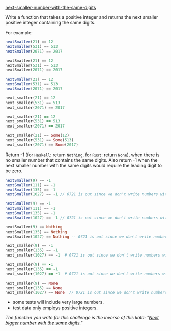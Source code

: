 [next-smaller-number-with-the-same-digits](https://www.codewars.com/kata/5659c6d896bc135c4c00021e)

Write a function that takes a positive integer and returns the next smaller positive integer containing the same digits.

For example:

```javascript
nextSmaller(21) == 12
nextSmaller(531) == 513
nextSmaller(2071) == 2017
```
```haskell
nextSmaller(21) == 12
nextSmaller(531) == 513
nextSmaller(2071) == 2017
```
```csharp
nextSmaller(21) == 12
nextSmaller(531) == 513
nextSmaller(2071) == 2017
```
```python
next_smaller(21) == 12
next_smaller(531) == 513
next_smaller(2071) == 2017
```
```ruby
next_smaller(21) == 12
next_smaller(531) == 513
next_smaller(2071) == 2017
```
```rust
next_smaller(21) == Some(12)
next_smaller(531) == Some(513)
next_smaller(2071) == Some(2017)
```

Return -1 (for `Haskell`: return `Nothing`, for `Rust`: return `None`), when there is no smaller number that contains the same digits. Also return -1 when the next smaller number with the same digits would require the leading digit to be zero.

```javascript
nextSmaller(9) == -1
nextSmaller(111) == -1
nextSmaller(135) == -1
nextSmaller(1027) == -1 // 0721 is out since we don't write numbers with leading zeros
```
```csharp
nextSmaller(9) == -1
nextSmaller(111) == -1
nextSmaller(135) == -1
nextSmaller(1027) == -1 // 0721 is out since we don't write numbers with leading zeros
```
```haskell
nextSmaller(9) == Nothing
nextSmaller(135) == Nothing
nextSmaller(1027) == Nothing -- 0721 is out since we don't write numbers with leading zeros
```
```python 
next_smaller(9) == -1
next_smaller(135) == -1
next_smaller(1027) == -1  # 0721 is out since we don't write numbers with leading zeros
```
```ruby 
next_smaller(9) == -1
next_smaller(135) == -1
next_smaller(1027) == -1  # 0721 is out since we don't write numbers with leading zeros
```
```rust
next_smaller(9) == None
next_smaller(135) == None
next_smaller(1027) == None  // 0721 is out since we don't write numbers with leading zeros
```

 * some tests will include very large numbers.
 * test data only employs positive integers.

*The function you write for this challenge is the inverse of this kata: "[Next bigger number with the same digits](http://www.codewars.com/kata/next-bigger-number-with-the-same-digits)."*
